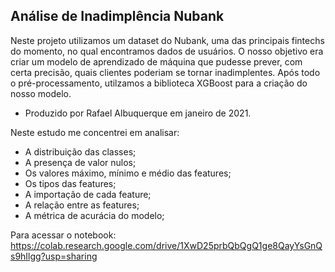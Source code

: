 ## Análise de Inadimplência Nubank

Neste projeto utilizamos um dataset do Nubank, uma das principais fintechs do momento, no qual encontramos dados de usuários. O nosso objetivo era criar um modelo de aprendizado de máquina que pudesse prever, com certa precisão, quais clientes poderiam se tornar inadimplentes. Após todo o pré-processamento, utilzamos a biblioteca XGBoost para a criação do nosso modelo.

- Produzido por Rafael Albuquerque em janeiro de 2021.

Neste estudo me concentrei em analisar:

- A distribuição das classes;
- A presença de valor nulos;
- Os valores máximo, mínimo e médio das features;
- Os tipos das features;
- A importação de cada feature;
- A relação entre as features;
- A métrica de acurácia do modelo;

Para acessar o notebook: https://colab.research.google.com/drive/1XwD25prbQbQgQ1ge8QayYsGnQs9hIlgg?usp=sharing
